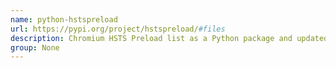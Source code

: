 ```yaml
---
name: python-hstspreload
url: https://pypi.org/project/hstspreload/#files
description: Chromium HSTS Preload list as a Python package and updated daily.
group: None
---
```


